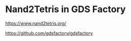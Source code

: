 # Nand2Tetris in GDS Factory

https://www.nand2tetris.org/

https://github.com/gdsfactory/gdsfactory
